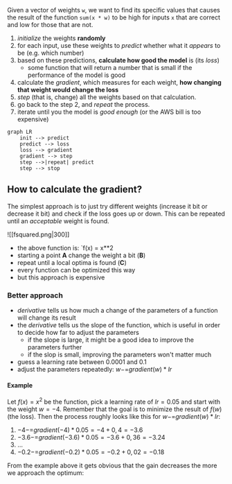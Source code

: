 Given a vector of weights `w`, we want to find its specific values that causes the result of the function `sum(x * w)` to be high for inputs `x` that are correct and low for those that are not.

1. _initialize_ the weights **randomly**
2. for each input, use these weights to _predict_ whether what it _appears_ to be (e.g. which number)
3. based on these predictions, **calculate how good the model** is (its _loss_)
	- some function that will return a number that is small if the performance of the model is good
4. calculate the _gradient_, which measures for each weight, **how changing that weight would change the loss**
5. _step_ (that is, change) all the weights based on that calculation.
6. go back to the step 2, and _repeat_ the process.
7. iterate until you the model is _good enough_ (or the AWS bill is too expensive)

```mermaid
graph LR
	init --> predict
	predict --> loss
	loss --> gradient
	gradient --> step
	step -->|repeat| predict
	step --> stop
```

## How to calculate the gradient?

The simplest approach is to just try different weights (increase it bit or decrease it bit) and check if the loss goes up or down. This can be repeated until an _acceptable_ weight is found.

![[fsquared.png|300]]
- the above function is: `f(x) = x**2
- starting a point **A** change the weight a bit (**B**)
- repeat until a local optima is found (**C**)
- every function can be optimized this way
- but this approach is expensive

### Better approach

- _derivative_ tells us how much a change of the parameters of a function will change its result
- the _derivative_ tells us the slope of the function, which is useful in order to decide how far to adjust the parameters
	- if the slope is large, it might be a good idea to improve the parameters further
	- if the slop is small, improving the parameters won't matter much
- guess a learning rate between 0.0001 and 0.1
- adjust the parameters repeatedly: $w \mathrel{{-}{=}} gradient(w) * lr$

#### Example

Let $f(x) = x^{2}$ be the function, pick a learning rate of $lr=0.05$ and start with the weight $w=-4$. Remember that the goal is to minimize the result of $f(w)$ (the loss). Then the process roughly looks like this for $w \mathrel{{-}{=}} gradient(w) * lr$:

1. $-4 \mathrel{{-}{=}} gradient(-4) * 0.05 = -4 + 0,4 = -3.6$
2. $-3.6 \mathrel{{-}{=}} gradient(-3.6) * 0.05 = -3.6 + 0,36 = -3.24$
3. $...$
99. $-0.2 \mathrel{{-}{=}} gradient(-0.2) * 0.05 = -0.2 + 0,02 = -0.18$

From the example above it gets obvious that the gain decreases the more we approach the optimum: